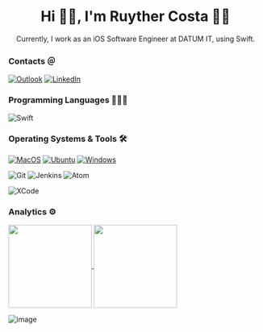
<h1 align='center'>
  Hi 🙋‍♂️, I'm Ruyther Costa 👨‍💻
</h1>

<p align='center'>
  Currently, I work as an iOS Software Engineer at DATUM IT, using Swift.
</p>

### Contacts ＠

[![Outlook](https://img.shields.io/badge/Microsoft_Outlook-0078D4?style=for-the-badge&logo=microsoft-outlook&logoColor=white)](mailto:ruy_fusion@hotmail.com.com)
[![LinkedIn](https://img.shields.io/badge/linkedin-%230077B5.svg?style=for-the-badge&logo=LinkedIn&logoColor=white)](https://www.linkedin.com/in/ruyther-parente-da-costa-3781136a/?locale=en_US)

### Programming Languages 👨🏻‍💻

![Swift](https://img.shields.io/badge/Swift-FA7343?style=for-the-badge&logo=swift&logoColor=white)

### Operating Systems & Tools 🛠 

[![MacOS](https://img.shields.io/badge/MacOS-%23555555?style=flat&logo=macos&logoColor=white)](https://www.apple.com/macos/)
[![Ubuntu](https://img.shields.io/badge/Ubuntu-%23555555?style=flat&logo=ubuntu&logoColor=white)](https://ubuntu.com/)
[![Windows](https://img.shields.io/badge/Windows-%23555555?style=flat&logo=windows&logoColor=white)](https://www.microsoft.com/en-us/windows)

![Git](https://img.shields.io/badge/Git-F05032?style=for-the-badge&logo=git&logoColor=white)
![Jenkins](https://img.shields.io/badge/Jenkins-D24939?style=for-the-badge&logo=Jenkins&logoColor=white)
![Atom](https://img.shields.io/badge/Atom-66595C?style=for-the-badge&logo=Atom&logoColor=white)

![XCode](https://img.shields.io/badge/Xcode-007ACC?style=flat-square&logo=Xcode&logoColor=white)

### Analytics ⚙️

<p>
  <a href="https://github.com/Themakew/github-readme-stats">
    <img
      align="center"
      height="165"
      src="https://github-readme-stats.vercel.app/api?username=Themakew&count_private=true&show_icons=true&custom_title=Ruyther's%20Github%20Stats&hide=issues&theme=vision-friendly-dark"
    />
  </a>
  
  <a href="https://github.com/Themakew/github-readme-stats">
    <img
      align="center"
      height="165"
      src="https://github-readme-streak-stats.herokuapp.com/?user=Themakew&hide_border=true&theme=vision-friendly-dark"
    />
  </a>
</p>

![image](https://leetcode-stat-api.herokuapp.com/Themakew/theme=dark)
